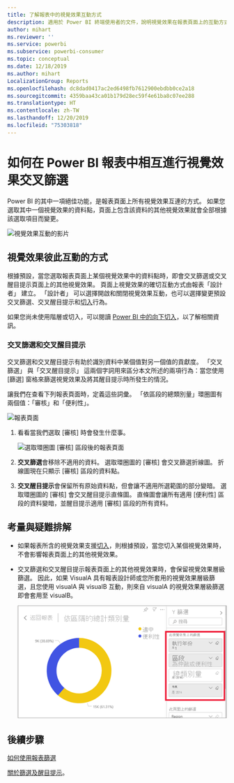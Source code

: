 ```yaml
---
title: 了解報表中的視覺效果互動方式
description: 適用於 Power BI 終端使用者的文件，說明視覺效果在報表頁面上的互動方式。
author: mihart
ms.reviewer: ''
ms.service: powerbi
ms.subservice: powerbi-consumer
ms.topic: conceptual
ms.date: 12/18/2019
ms.author: mihart
LocalizationGroup: Reports
ms.openlocfilehash: dc8dad0417ac2ed6498fb7612900ebdbb0ce2a18
ms.sourcegitcommit: 4359baa43ca01b179d28ec59f4e61ba8c07ee288
ms.translationtype: HT
ms.contentlocale: zh-TW
ms.lasthandoff: 12/20/2019
ms.locfileid: "75303818"
---
```

# <a name="how-visuals-cross-filter-each-other-in-a-power-bi-report"></a>如何在 Power BI 報表中相互進行視覺效果交叉篩選
Power BI 的其中一項絕佳功能，是報表頁面上所有視覺效果互連的方式。 如果您選取其中一個視覺效果的資料點，頁面上包含該資料的其他視覺效果就會全部根據該選取項目而變更。 

![視覺效果互動的影片](media/end-user-interactions/interactions.gif)

## <a name="how-visuals-interact-with-each-other"></a>視覺效果彼此互動的方式

根據預設，當您選取報表頁面上某個視覺效果中的資料點時，即會交叉篩選或交叉醒目提示頁面上的其他視覺效果。 頁面上視覺效果的確切互動方式由報表「設計者」  建立。 「設計者」  可以選擇開啟和關閉視覺效果互動，也可以選擇變更預設交叉篩選、交叉醒目提示和[切入](end-user-drill.md)行為。 

如果您尚未使用階層或切入，可以閱讀 [Power BI 中的向下切入](end-user-drill.md)，以了解相關資訊。 

### <a name="cross-filtering-and-cross-highlighting"></a>交叉篩選和交叉醒目提示

交叉篩選和交叉醒目提示有助於識別資料中某個值對另一個值的貢獻度。 「交叉篩選」  與「交叉醒目提示」  這兩個字詞用來區分本文所述的兩項行為：當您使用 [篩選]  窗格來篩選視覺效果及將其醒目提示時所發生的情況。  

讓我們在查看下列報表頁面時，定義這些詞彙。 「依區段的總類別量」環圈圖有兩個值：「審核」和「便利性」。 

![報表頁面](media/end-user-interactions/power-bi-interactions-before.png)

1. 看看當我們選取 [審核]  時會發生什麼事。

    ![選取環圈圖 [審核] 區段後的報表頁面](media/end-user-interactions/power-bi-interactions-after.png)

2. **交叉篩選**會移除不適用的資料。 選取環圈圖的 [審核]  會交叉篩選折線圖。 折線圖現在只顯示 [審核] 區段的資料點。 

3. **交叉醒目提示**會保留所有原始資料點，但會讓不適用所選範圍的部分變暗。 選取環圈圖的 [審核]  會交叉醒目提示直條圖。 直條圖會讓所有適用 [便利性] 區段的資料變暗，並醒目提示適用 [審核] 區段的所有資料。 


## <a name="considerations-and-troubleshooting"></a>考量與疑難排解
- 如果報表所含的視覺效果支援[切入](end-user-drill.md)，則根據預設，當您切入某個視覺效果時，不會影響報表頁面上的其他視覺效果。     
- 交叉篩選和交叉醒目提示報表頁面上的其他視覺效果時，會保留視覺效果層級篩選。 因此，如果 VisualA 具有報表設計師或您所套用的視覺效果層級篩選，且您使用 visualA 與 visualB 互動，則來自 visualA 的視覺效果層級篩選即會套用至 visualB。

    ![選取環圈圖 [審核] 區段後的報表頁面](media/end-user-interactions/power-bi-visual-filters.png)

## <a name="next-steps"></a>後續步驟
[如何使用報表篩選](../power-bi-how-to-report-filter.md)    


[關於篩選及醒目提示](end-user-report-filter.md)。 
